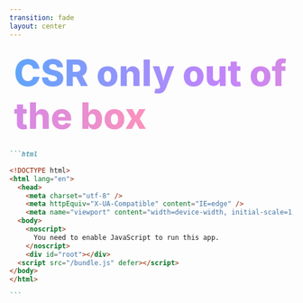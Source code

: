 ```yaml
---
transition: fade
layout: center
---
```


<div
  v-motion
  :initial="{ x: -80 }"
  :enter="{ x: 0 }"
  :leave="{ x: 1000 }"
  style="font-size: 4rem; font-weight: 800; padding: 0.5rem; display: inline-block; line-height: 1.2;"
>
  <span style="background: linear-gradient(to right, rgb(96, 165, 250), rgb(192, 132, 252), rgb(251, 146, 188)); -webkit-background-clip: text; -webkit-text-fill-color: transparent; background-clip: text;">CSR only out of the box</span> 
</div>

````md magic-move {lines: true}
```html

<!DOCTYPE html>
<html lang="en">
  <head>
    <meta charset="utf-8" />
    <meta httpEquiv="X-UA-Compatible" content="IE=edge" />
    <meta name="viewport" content="width=device-width, initial-scale=1, shrink-to-fit=no" />
  <body>
    <noscript>
      You need to enable JavaScript to run this app.
    </noscript>
    <div id="root"></div>
  <script src="/bundle.js" defer></script>
</body>
</html>

```
````

<!--
React navigation only supports client side rendering out of the box.
and that means things like SEO and accessibility suffer quite greatly, as the browser has to download the JavaScript bundle and then execute it to render the html.
For the average project and developer, this is a massive deal breaker. We need the ability to either server-side render the page or statically generate it in order to support SEO and accessibility aspects.
-->
